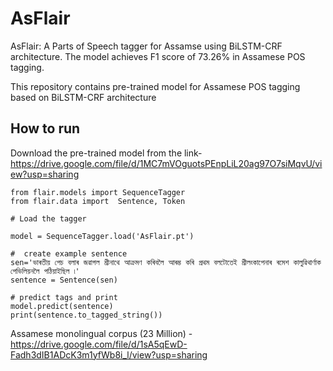 # AsFlair
AsFlair: A Parts of Speech tagger for Assamse using BiLSTM-CRF architecture. The model achieves F1 score of 73.26% in Assamese POS tagging.

This repository contains pre-trained model for Assamese POS tagging based on BiLSTM-CRF architecture
## How to run

Download the pre-trained model from the link- https://drive.google.com/file/d/1MC7mVOguotsPEnpLiL20ag97O7siMqvU/view?usp=sharing

```
from flair.models import SequenceTagger
from flair.data import  Sentence, Token

# Load the tagger

model = SequenceTagger.load('AsFlair.pt')

#  create example sentence
sen='ভাৰতীয় পেচ বলাৰ জৱাগল শ্রীনাথে আক্রমণ কৰিবলৈ আৰম্ভ কৰি প্রথম বলটোতেই শ্রীলংকাপেনাৰ ৰমেশ কালুৱিথার্ণাক পেভিলিয়নলৈ পঠিয়াইছিল ৷'
sentence = Sentence(sen)

# predict tags and print
model.predict(sentence)
print(sentence.to_tagged_string())

```

Assamese monolingual corpus (23 Million) - https://drive.google.com/file/d/1sA5qEwD-Fadh3dIB1ADcK3m1yfWb8i_l/view?usp=sharing
